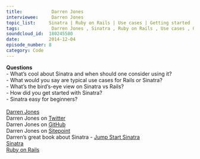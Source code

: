 ```yaml
--- 
title:           Darren Jones 
interviewee:     Darren Jones 
topic_list:     Sinatra | Ruby on Rails | Use cases | Getting started | Slim | Beginner problems
tags:            Darren Jones , Sinatra , Ruby on Rails , Use cases , Getting started , Slim , Beginner problems
soundcloud_id:  180245580
date:           2014-12-04
episode_number: 8
category: Code
---
```


<p class="show_notes_display"><b>Questions</b><br>- What’s cool about Sinatra and when should one consider using it?<br>- What would you say are typical use cases for Rails or Sinatra?<br>- What’s the bird’s-eye view on Sinatra vs Rails?<br>- How did you get started with Sinatra?<br>- Sinatra easy for beginners?<br><br><a rel="nofollow" target="_blank" href="http://daz4126.com/">Darren Jones</a><br>Darren Jones on <a rel="nofollow" target="_blank" href="https://twitter.com/daz4126">Twitter</a><br>Darren Jones on <a rel="nofollow" target="_blank" href="https://github.com/daz4126">GitHub</a><br>Darren Jones on <a rel="nofollow" target="_blank" href="http://www.sitepoint.com/author/djones/">Sitepoint</a><br>Darren’s great book about Sinatra - <a rel="nofollow" target="_blank" href="http://www.amazon.com/Jump-Start-Sinatra-Darren-Jones/dp/0987332147">Jump Start Sinatra</a><br><a rel="nofollow" target="_blank" href="http://www.sinatrarb.com/">Sinatra</a><br><a rel="nofollow" target="_blank" href="http://rubyonrails.org/">Ruby on Rails</a></p>

